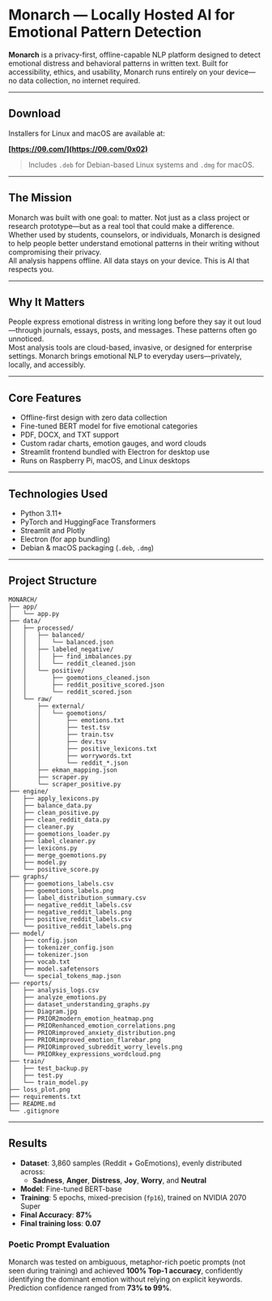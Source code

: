 # Monarch — Locally Hosted AI for Emotional Pattern Detection

**Monarch** is a privacy-first, offline-capable NLP platform designed to detect emotional distress and behavioral patterns in written text. Built for accessibility, ethics, and usability, Monarch runs entirely on your device—no data collection, no internet required.

---

## Download

Installers for Linux and macOS are available at:

**[https://0θ.com/](https://0θ.com/0x02)**

> Includes `.deb` for Debian-based Linux systems and `.dmg` for macOS.

---

## The Mission

Monarch was built with one goal: to matter. Not just as a class project or research prototype—but as a real tool that could make a difference.  
Whether used by students, counselors, or individuals, Monarch is designed to help people better understand emotional patterns in their writing without compromising their privacy.  
All analysis happens offline. All data stays on your device. This is AI that respects you.

---

## Why It Matters

People express emotional distress in writing long before they say it out loud—through journals, essays, posts, and messages. These patterns often go unnoticed.  
Most analysis tools are cloud-based, invasive, or designed for enterprise settings. Monarch brings emotional NLP to everyday users—privately, locally, and accessibly.

---

## Core Features

- Offline-first design with zero data collection
- Fine-tuned BERT model for five emotional categories
- PDF, DOCX, and TXT support
- Custom radar charts, emotion gauges, and word clouds
- Streamlit frontend bundled with Electron for desktop use
- Runs on Raspberry Pi, macOS, and Linux desktops

---

## Technologies Used

- Python 3.11+
- PyTorch and HuggingFace Transformers
- Streamlit and Plotly
- Electron (for app bundling)
- Debian & macOS packaging (`.deb`, `.dmg`)

---

## Project Structure
```
MONARCH/
├── app/
│   └── app.py
├── data/
│   ├── processed/
│   │   ├── balanced/
│   │   │   └── balanced.json
│   │   ├── labeled_negative/
│   │   │   ├── find_imbalances.py
│   │   │   └── reddit_cleaned.json
│   │   └── positive/
│   │       ├── goemotions_cleaned.json
│   │       ├── reddit_positive_scored.json
│   │       └── reddit_scored.json
│   └── raw/
│       ├── external/
│       │   └── goemotions/
│       │       ├── emotions.txt
│       │       ├── test.tsv
│       │       ├── train.tsv
│       │       ├── dev.tsv
│       │       ├── positive_lexicons.txt
│       │       ├── worrywords.txt
│       │       └── reddit_*.json
│       ├── ekman_mapping.json
│       ├── scraper.py
│       └── scraper_positive.py
├── engine/
│   ├── apply_lexicons.py
│   ├── balance_data.py
│   ├── clean_positive.py
│   ├── clean_reddit_data.py
│   ├── cleaner.py
│   ├── goemotions_loader.py
│   ├── label_cleaner.py
│   ├── lexicons.py
│   ├── merge_goemotions.py
│   ├── model.py
│   └── positive_score.py
├── graphs/
│   ├── goemotions_labels.csv
│   ├── goemotions_labels.png
│   ├── label_distribution_summary.csv
│   ├── negative_reddit_labels.csv
│   ├── negative_reddit_labels.png
│   ├── positive_reddit_labels.csv
│   └── positive_reddit_labels.png
├── model/
│   ├── config.json
│   ├── tokenizer_config.json
│   ├── tokenizer.json
│   ├── vocab.txt
│   ├── model.safetensors
│   └── special_tokens_map.json
├── reports/
│   ├── analysis_logs.csv
│   ├── analyze_emotions.py
│   ├── dataset_understanding_graphs.py
│   ├── Diagram.jpg
│   ├── PRIOR2modern_emotion_heatmap.png
│   ├── PRIORenhanced_emotion_correlations.png
│   ├── PRIORimproved_anxiety_distribution.png
│   ├── PRIORimproved_emotion_flarebar.png
│   ├── PRIORimproved_subreddit_worry_levels.png
│   └── PRIORkey_expressions_wordcloud.png
├── train/
│   ├── test_backup.py
│   ├── test.py
│   └── train_model.py
├── loss_plot.png
├── requirements.txt
├── README.md
└── .gitignore
```
---

## Results

- **Dataset**: 3,860 samples (Reddit + GoEmotions), evenly distributed across:
  - **Sadness**, **Anger**, **Distress**, **Joy**, **Worry**, and **Neutral**
- **Model**: Fine-tuned BERT-base
- **Training**: 5 epochs, mixed-precision (`fp16`), trained on NVIDIA 2070 Super
- **Final Accuracy**: **87%**
- **Final training loss**: **0.07**

### Poetic Prompt Evaluation

Monarch was tested on ambiguous, metaphor-rich poetic prompts (not seen during training) and achieved **100% Top-1 accuracy**, confidently identifying the dominant emotion without relying on explicit keywords.  
Prediction confidence ranged from **73% to 99%**.

